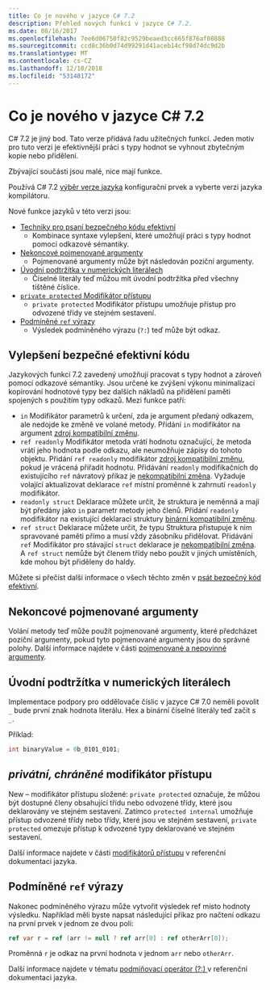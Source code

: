 ```yaml
---
title: Co je nového v jazyce C# 7.2
description: Přehled nových funkcí v jazyce C# 7.2.
ms.date: 08/16/2017
ms.openlocfilehash: 7ee6d06750f82c9529beaed3cc665f876af08888
ms.sourcegitcommit: ccd8c36b0d74d99291d41aceb14cf98d74dc9d2b
ms.translationtype: MT
ms.contentlocale: cs-CZ
ms.lasthandoff: 12/10/2018
ms.locfileid: "53148172"
---
```

# <a name="whats-new-in-c-72"></a>Co je nového v jazyce C# 7.2

C# 7.2 je jiný bod. Tato verze přidává řadu užitečných funkcí.
Jeden motiv pro tuto verzi je efektivnější práci s typy hodnot se vyhnout zbytečným kopie nebo přidělení. 

Zbývající součásti jsou malé, nice mají funkce.

Používá C# 7.2 [výběr verze jazyka](../language-reference/configure-language-version.md) konfigurační prvek a vyberte verzi jazyka kompilátoru.

Nové funkce jazyků v této verzi jsou:

* [Techniky pro psaní bezpečného kódu efektivní](#safe-efficient-code-enhancements)
  - Kombinace syntaxe vylepšení, které umožňují práci s typy hodnot pomocí odkazové sémantiky.
* [Nekoncové pojmenované argumenty](#non-trailing-named-arguments)
  - Pojmenované argumenty může být následován poziční argumenty.
* [Úvodní podtržítka v numerických literálech](#leading-underscores-in-numeric-literals)
  - Číselné literály teď můžou mít úvodní podtržítka před všechny tištěné číslice.
* [`private protected` Modifikátor přístupu](#private-protected-access-modifier)
  - `private protected` Modifikátor přístupu umožňuje přístup pro odvozené třídy ve stejném sestavení.
* [Podmíněné `ref` výrazy](#conditional-ref-expressions)
  - Výsledek podmíněného výrazu (`?:`) teď může být odkaz.

## <a name="safe-efficient-code-enhancements"></a>Vylepšení bezpečné efektivní kódu

Jazykových funkcí 7.2 zavedený umožňují pracovat s typy hodnot a zároveň pomocí odkazové sémantiky. Jsou určené ke zvýšení výkonu minimalizací kopírování hodnotové typy bez dalších nákladů na přidělení paměti spojených s použitím typy odkazů. Mezi funkce patří:

 - `in` Modifikátor parametrů k určení, zda je argument předaný odkazem, ale nedojde ke změně ve volané metody. Přidání `in` modifikátor na argument [zdroj kompatibilní změnu](version-update-considerations.md#source-compatible-changes).
 - `ref readonly` Modifikátor metoda vrátí hodnotu označující, že metoda vrátí jeho hodnota podle odkazu, ale neumožňuje zápisy do tohoto objektu. Přidání `ref readonly` modifikátor [zdroj kompatibilní změnu](version-update-considerations.md#source-compatible-changes), pokud je vrácená přiřadit hodnotu. Přidávání `readonly` modifikačních do existujícího `ref` návratový příkaz je [nekompatibilní změna](version-update-considerations.md#incompatible-changes). Vyžaduje volající aktualizovat deklarace `ref` místní proměnné k zahrnutí `readonly` modifikátor.
 - `readonly struct` Deklarace můžete určit, že struktura je neměnná a mají být předány jako `in` parametr metody jeho členů. Přidání `readonly` modifikátor na existující deklaraci struktury [binární kompatibilní změnu](version-update-considerations.md#binary-compatible-changes).
 - `ref struct` Deklarace můžete určit, že typu Struktura přistupuje k nim spravované paměti přímo a musí vždy zásobníku přidělovat. Přidávání `ref` Modifikátor pro stávající `struct` deklarace je [nekompatibilní změna](version-update-considerations.md#incompatible-changes). A `ref struct` nemůže být členem třídy nebo použít v jiných umístěních, kde mohou být přiděleny do haldy.

Můžete si přečíst další informace o všech těchto změn v [psát bezpečný kód efektivní](../write-safe-efficient-code.md).

## <a name="non-trailing-named-arguments"></a>Nekoncové pojmenované argumenty

Volání metody teď může použít pojmenované argumenty, které předcházet poziční argumenty, pokud tyto pojmenované argumenty jsou do správné polohy. Další informace najdete v části [pojmenované a nepovinné argumenty](../programming-guide/classes-and-structs/named-and-optional-arguments.md).

## <a name="leading-underscores-in-numeric-literals"></a>Úvodní podtržítka v numerických literálech

Implementace podpory pro oddělovače číslic v jazyce C# 7.0 neměli povolit `_` bude první znak hodnota literálu. Hex a binární číselné literály teď začít s `_`. 

Příklad:

```csharp
int binaryValue = 0b_0101_0101;
```

## <a name="private-protected-access-modifier"></a>_privátní, chráněné_ modifikátor přístupu

New – modifikátor přístupu složené: `private protected` označuje, že můžou být dostupné členy obsahující třídu nebo odvozené třídy, které jsou deklarovány ve stejném sestavení. Zatímco `protected internal` umožňuje přístup odvozené třídy nebo třídy, které jsou ve stejném sestavení, `private protected` omezuje přístup k odvozené typy deklarované ve stejném sestavení.

Další informace najdete v části [modifikátorů přístupu](../language-reference/keywords/access-modifiers.md) v referenční dokumentaci jazyka.

## <a name="conditional-ref-expressions"></a>Podmíněné `ref` výrazy

Nakonec podmíněného výrazu může vytvořit výsledek ref místo hodnoty výsledku. Například měli byste napsat následující příkaz pro načtení odkazu na první prvek v jednom ze dvou polí:

```csharp
ref var r = ref (arr != null ? ref arr[0] : ref otherArr[0]);
```

Proměnná `r` je odkaz na první hodnota v jednom `arr` nebo `otherArr`.

Další informace najdete v tématu [podmiňovací operátor (?:) ](../language-reference/operators/conditional-operator.md) v referenční dokumentaci jazyka.
